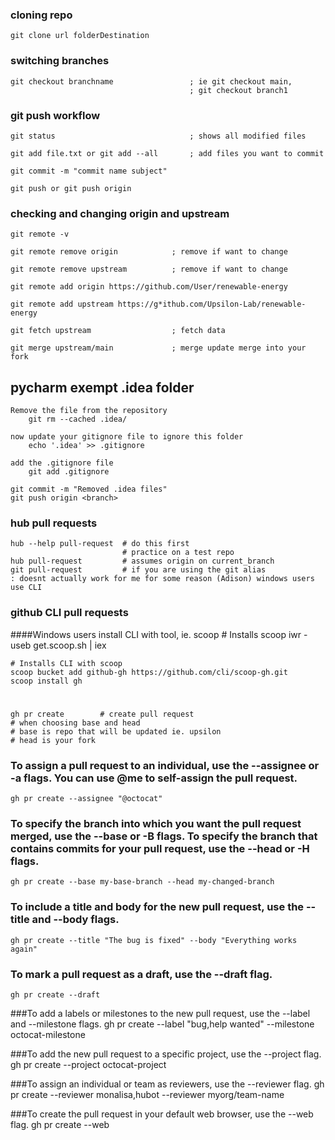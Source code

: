 ### cloning repo
    git clone url folderDestination


### switching branches
    git checkout branchname                 ; ie git checkout main,
                                            ; git checkout branch1

### git push workflow
    git status                              ; shows all modified files
    
    git add file.txt or git add --all       ; add files you want to commit            
    
    git commit -m "commit name subject"
    
    git push or git push origin

### checking and changing origin and upstream
    git remote -v

    git remote remove origin            ; remove if want to change
    
    git remote remove upstream          ; remove if want to change
    
    git remote add origin https://github.com/User/renewable-energy
    
    git remote add upstream https://g*ithub.com/Upsilon-Lab/renewable-energy
    
    git fetch upstream                  ; fetch data
    
    git merge upstream/main             ; merge update merge into your fork

## pycharm exempt .idea folder
    Remove the file from the repository
        git rm --cached .idea/
    
    now update your gitignore file to ignore this folder
        echo '.idea' >> .gitignore
    
    add the .gitignore file
        git add .gitignore
    
    git commit -m "Removed .idea files"
    git push origin <branch>

### hub pull requests
    hub --help pull-request  # do this first
                             # practice on a test repo
    hub pull-request         # assumes origin on current_branch
    git pull-request         # if you are using the git alias
    : doesnt actually work for me for some reason (Adison) windows users use CLI

### github CLI pull requests
####Windows users install CLI with tool, ie. scoop
    # Installs scoop
    iwr -useb get.scoop.sh | iex

    # Installs CLI with scoop
    scoop bucket add github-gh https://github.com/cli/scoop-gh.git
    scoop install gh
#
    gh pr create        # create pull request
    # when choosing base and head
    # base is repo that will be updated ie. upsilon
    # head is your fork

### To assign a pull request to an individual, use the --assignee or -a flags. You can use @me to self-assign the pull request.
    gh pr create --assignee "@octocat"

### To specify the branch into which you want the pull request merged, use the --base or -B flags. To specify the branch that contains commits for your pull request, use the --head or -H flags.
    gh pr create --base my-base-branch --head my-changed-branch

### To include a title and body for the new pull request, use the --title and --body flags.
    gh pr create --title "The bug is fixed" --body "Everything works again"

### To mark a pull request as a draft, use the --draft flag.
    gh pr create --draft

###To add a labels or milestones to the new pull request, use the --label and --milestone flags.
    gh pr create --label "bug,help wanted" --milestone octocat-milestone

###To add the new pull request to a specific project, use the --project flag.
    gh pr create --project octocat-project

###To assign an individual or team as reviewers, use the --reviewer flag.
    gh pr create --reviewer monalisa,hubot  --reviewer myorg/team-name

###To create the pull request in your default web browser, use the --web flag.
    gh pr create --web
